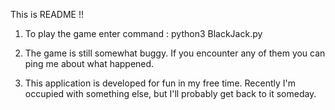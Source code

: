 This is README !! 

1. To play the game enter command : python3 BlackJack.py

2. The game is still somewhat buggy. If you encounter any of them you can ping me about what happened.  

3. This application is developed for fun in my free time. Recently I'm occupied with something else, but I'll probably get back to it someday.
